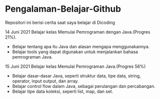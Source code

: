 # Pengalaman-Belajar-Github
Repositori ini berisi cerita saat saya belajar di Dicoding 

14 Juni 2021
Belajar kelas Memulai Pemrograman dengan Java.(Progres 21%).
* Belajar tentang apa itu Java dan alasan mengapa menggunakannya.
* Belajar tools yang dapat digunakan untuk menjalankan bahasa pemrograman Java.

15 Juni 2021
Belajar kelas Memulai Pemrograman Java.(Progres 56%)
* Belajar dasar-dasar Java, seperti struktur data, tipe data, string, operator, input output, dan array.
* Belajar control flow dalam Java, sebagai perulangan dan percabangan.
* Belajar tipe data koleksi, seperti list, map, dan set.
